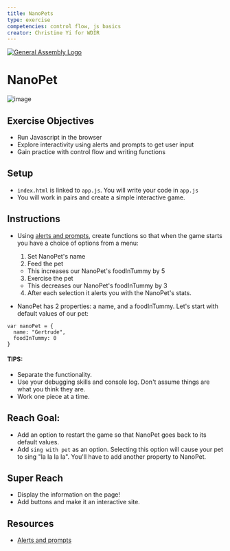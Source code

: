 ```yaml
---
title: NanoPets
type: exercise
competencies: control flow, js basics
creator: Christine Yi for WDIR
---
```



[![General Assembly Logo](https://camo.githubusercontent.com/1a91b05b8f4d44b5bbfb83abac2b0996d8e26c92/687474703a2f2f692e696d6775722e636f6d2f6b6538555354712e706e67)](https://generalassemb.ly/education/web-development-immersive-remote)

# NanoPet

![image](http://www.fangirlnextdoor.com/wp-content/uploads/2013/04/nano-pets.jpg)

## Exercise Objectives
* Run Javascript in the browser
* Explore interactivity using alerts and prompts to get user input
* Gain practice with control flow and writing functions

## Setup

* `index.html` is linked to `app.js`. You will write your code in `app.js`
* You will work in pairs and create a simple interactive game.

## Instructions

* Using [alerts and prompts](https://www.w3schools.com/js/js_popup.asp), create functions so that when the game starts you have a choice of options from a menu:

  1. Set NanoPet's name
  2. Feed the pet
    - This increases our NanoPet's foodInTummy by 5
  3. Exercise the pet
    - This decreases our NanoPet's foodInTummy by 3
  4. After each selection it alerts you with the NanoPet's stats.


* NanoPet has 2 properties: a name, and a foodInTummy. Let's start with default values of our pet:

```
var nanoPet = {
  name: "Gertrude",
  foodInTummy: 0
}
```

#### TIPS:
 - Separate the functionality.
 - Use your debugging skills and console log. Don't assume things are what you think they are.
 - Work one piece at a time.


## Reach Goal:
- Add an option to restart the game so that NanoPet goes back to its default values.
- Add `sing with pet` as an option. Selecting this option will cause your pet to sing "la la la la". You'll have to add another property to NanoPet.

## Super Reach
- Display the information on the page!
- Add buttons and make it an interactive site.

## Resources
- [Alerts and prompts](https://www.w3schools.com/js/js_popup.asp)
